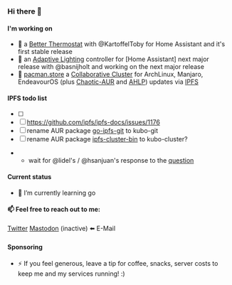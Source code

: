 ### Hi there 👋

#### I'm working on

- 🔭 a [Better Thermostat](https://github.com/KartoffelToby/better_thermostat/) with @KartoffelToby for Home Assistant and it's first stable release
- 🔭 an [Adaptive Lighting](https://github.com/basnijholt/adaptive-lighting) controller for [Home Assistant] next major release with @basnijholt and working on the next major release
- 🔭 [pacman.store](https://github.com/RubenKelevra/pacman.store) a [Collaborative Cluster](https://collab.ipfscluster.io/) for ArchLinux, Manjaro, EndeavourOS (plus [Chaotic-AUR](https://github.com/chaotic-aur) and [AHLP]()) updates via [IPFS](https://ipfs.io/)

#### IPFS todo list

- [ ] 
- [ ] https://github.com/ipfs/ipfs-docs/issues/1176
- [ ] rename AUR package [go-ipfs-git](https://aur.archlinux.org/packages/go-ipfs-git) to kubo-git
- [ ] rename AUR package [ipfs-cluster-bin](https://aur.archlinux.org/packages/) to kubo-cluster?
- - wait for @lidel's / @hsanjuan's response to the [question](https://github.com/ipfs/go-ipfs/issues/8959#issuecomment-1157312273)

#### Current status

- 🌱 I’m currently learning go

#### 📫 Feel free to reach out to me:
[Twitter](https://twitter.com/RubenKelevra)
[Mastodon](https://mastodon.social/@RubenKelevra) (inactive)
⬅️ E-Mail

#### Sponsoring

- ⚡ If you feel generous, leave a tip for coffee, snacks, server costs to keep me and my services running! :)

<a rel="me" href="https://mastodon.social/@RubenKelevra"></a>



<!--
**RubenKelevra/RubenKelevra** is a ✨ _special_ ✨ repository because its `README.md` (this file) appears on your GitHub profile.

Here are some ideas to get you started:


- 🌱 I’m currently learning ...
- 👯 I’m looking to collaborate on ...
- 🤔 I’m looking for help with ...
- 💬 Ask me about ...
- 📫 How to reach me: ...
- 😄 Pronouns: ...
- ⚡ Fun fact: ...
-->
